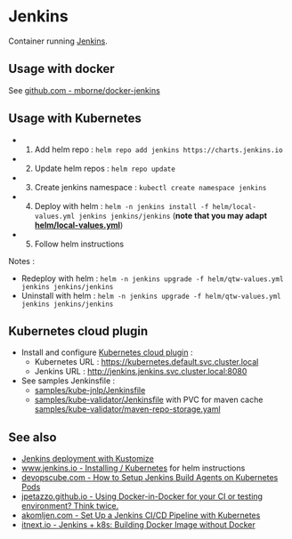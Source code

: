 # Jenkins

Container running [Jenkins](https://www.jenkins.io/).

## Usage with docker

See [github.com - mborne/docker-jenkins](https://github.com/mborne/docker-jenkins#docker-jenkins)

## Usage with Kubernetes

* 1) Add helm repo : `helm repo add jenkins https://charts.jenkins.io`
* 2) Update helm repos : `helm repo update`
* 3) Create jenkins namespace : `kubectl create namespace jenkins`
* 4) Deploy with helm : `helm -n jenkins install -f helm/local-values.yml jenkins jenkins/jenkins` (**note that you may adapt [helm/local-values.yml](helm/local-values.yml)**)
* 5) Follow helm instructions

Notes :

* Redeploy with helm : `helm -n jenkins upgrade -f helm/qtw-values.yml jenkins jenkins/jenkins`
* Uninstall with helm : `helm -n jenkins upgrade -f helm/qtw-values.yml jenkins jenkins/jenkins`

## Kubernetes cloud plugin

* Install and configure [Kubernetes cloud plugin](https://plugins.jenkins.io/kubernetes/) :
  * Kubernetes URL : https://kubernetes.default.svc.cluster.local
  * Jenkins URL : http://jenkins.jenkins.svc.cluster.local:8080
* See samples Jenkinsfile :
  * [samples/kube-jnlp/Jenkinsfile](samples/kube-jnlp/Jenkinsfile)
  * [samples/kube-validator/Jenkinsfile](samples/kube-validator/Jenkinsfile) with PVC for maven cache [samples/kube-validator/maven-repo-storage.yaml](samples/kube-validator/maven-repo-storage.yaml)

## See also

* [Jenkins deployment with Kustomize](kustomize.md)
* [www.jenkins.io - Installing / Kubernetes](https://www.jenkins.io/doc/book/installing/kubernetes/) for helm instructions
* [devopscube.com - How to Setup Jenkins Build Agents on Kubernetes Pods](https://devopscube.com/jenkins-build-agents-kubernetes/)
* [jpetazzo.github.io - Using Docker-in-Docker for your CI or testing environment? Think twice.](https://jpetazzo.github.io/2015/09/03/do-not-use-docker-in-docker-for-ci/)
* [akomljen.com - Set Up a Jenkins CI/CD Pipeline with Kubernetes](https://akomljen.com/set-up-a-jenkins-ci-cd-pipeline-with-kubernetes/)
* [itnext.io - Jenkins + k8s: Building Docker Image without Docker](https://itnext.io/jenkins-k8s-building-docker-image-without-docker-d41cffdbda5a)

